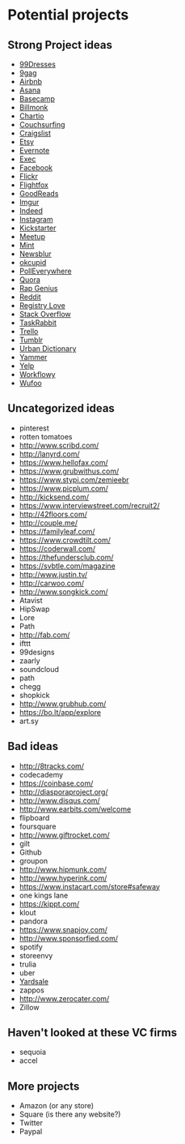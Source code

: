 # Potential projects

## Strong Project ideas

* [99Dresses](http://99dresses.com/)
* [9gag](http://9gag.com/)
* [Airbnb](https://www.airbnb.com/)
* [Asana](http://asana.com)
* [Basecamp](http://basecamp.com)
* [Billmonk](http://billmonk.com/)
* [Chartio](http://chartio.com/)
* [Couchsurfing](https://www.couchsurfing.org/)
* [Craigslist](http://craigslist.org)
* [Etsy](http://etsy.com/)
* [Evernote](http://evernote.com/)
* [Exec](https://iamexec.com/)
* [Facebook](http://facebook.com/)
* [Flickr](http://flickr.com)
* [Flightfox](http://flightfox.com)
* [GoodReads](https://www.goodreads.com/)
* [Imgur](http://imgur.com)
* [Indeed](http://indeed.com)
* [Instagram](http://instagram.com/)
* [Kickstarter](http://www.kickstarter.com/)
* [Meetup](http://meetup.com/)
* [Mint](https://mint.com/)
* [Newsblur](http://newsblur.com/)
* [okcupid](http://okcupid.com)
* [PollEverywhere](http://www.polleverywhere.com/)
* [Quora](http://quora.com/)
* [Rap Genius](http://rapgenius.com/)
* [Reddit](http://www.reddit.com/)
* [Registry Love](https://www.registrylove.com/)
* [Stack Overflow](http://stackoverflow.com)
* [TaskRabbit](http://taskrabbit.com)
* [Trello](http://trello.com/)
* [Tumblr](https://www.tumblr.com/)
* [Urban Dictionary](http://www.urbandictionary.com/)
* [Yammer](http://yammer.com)
* [Yelp](http://yelp.com/)
* [Workflowy](https://workflowy.com/)
* [Wufoo](http://www.wufoo.com/)

## Uncategorized ideas

* pinterest
* rotten tomatoes
* http://www.scribd.com/
* http://lanyrd.com/
* https://www.hellofax.com/
* https://www.grubwithus.com/
* https://www.stypi.com/zemieebr
* https://www.picplum.com/
* http://kicksend.com/
* https://www.interviewstreet.com/recruit2/
* http://42floors.com/
* http://couple.me/
* https://familyleaf.com/
* https://www.crowdtilt.com/
* https://coderwall.com/
* https://thefundersclub.com/
* https://svbtle.com/magazine
* http://www.justin.tv/
* http://carwoo.com/
* http://www.songkick.com/
* Atavist
* HipSwap
* Lore
* Path
* http://fab.com/
* ifttt
* 99designs
* zaarly
* soundcloud
* path
* chegg
* shopkick
* http://www.grubhub.com/
* https://bo.lt/app/explore
* art.sy

## Bad ideas
* http://8tracks.com/
* codecademy
* https://coinbase.com/
* http://diasporaproject.org/
* http://www.disqus.com/
* http://www.earbits.com/welcome
* flipboard
* foursquare
* http://www.giftrocket.com/
* gilt
* Github
* groupon
* http://www.hipmunk.com/
* http://www.hyperink.com/
* https://www.instacart.com/store#safeway
* one kings lane
* https://kippt.com/
* klout
* pandora
* https://www.snapjoy.com/
* http://www.sponsorfied.com/
* spotify
* storeenvy
* trulia
* uber
* [Yardsale](https://www.getyardsale.com/)
* zappos
* http://www.zerocater.com/
* Zillow

## Haven't looked at these VC firms

* sequoia
* accel

## More projects

* Amazon (or any store)
* Square (is there any website?)
* Twitter
* Paypal
